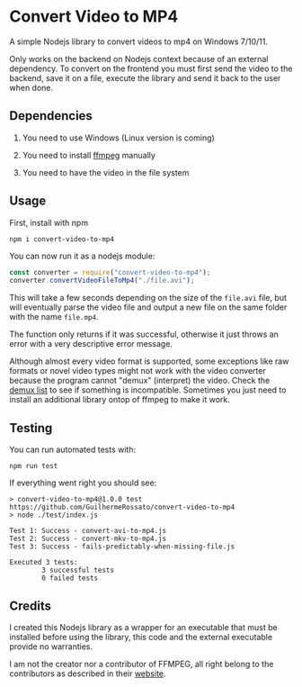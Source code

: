 # Convert Video to MP4

A simple Nodejs library to convert videos to mp4 on Windows 7/10/11.

Only works on the backend on Nodejs context because of an external dependency. To convert on the frontend you must first send the video to the backend, save it on a file, execute the library and send it back to the user when done.

## Dependencies

1. You need to use Windows (Linux version is coming)

2. You need to install [ffmpeg](https://ffmpeg.org) manually

3. You need to have the video in the file system

## Usage

First, install with npm

```
npm i convert-video-to-mp4
```

You can now run it as a nodejs module:

```js
const converter = require("convert-video-to-mp4");
converter.convertVideoFileToMp4("./file.avi");
```

This will take a few seconds depending on the size of the `file.avi` file, but will eventually parse the video file and output a new file on the same folder with the name `file.mp4`.

The function only returns if it was successful, otherwise it just throws an error with a very descriptive error message.

Although almost every video format is supported, some exceptions like raw formats or novel video types might not work with the video converter because the program cannot "demux" (interpret) the video. Check the [demux list](https://ffmpeg.org/ffmpeg-formats.html#Demuxers) to see if something is incompatible. Sometimes you just need to install an additional library ontop of ffmpeg to make it work.

## Testing

You can run automated tests with:

```
npm run test
```

If everything went right you should see:

```
> convert-video-to-mp4@1.0.0 test https://github.com/GuilhermeRossato/convert-video-to-mp4
> node ./test/index.js

Test 1: Success - convert-avi-to-mp4.js
Test 2: Success - convert-mkv-to-mp4.js
Test 3: Success - fails-predictably-when-missing-file.js

Executed 3 tests:
        3 successful tests
        0 failed tests
```

## Credits

I created this Nodejs library as a wrapper for an executable that must be installed before using the library, this code and the external executable provide no warranties.

I am not the creator nor a contributor of FFMPEG, all right belong to the contributors as described in their [website](https://ffmpeg.org).

